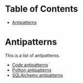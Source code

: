 <!-- START doctoc generated TOC please keep comment here to allow auto update -->
<!-- DON'T EDIT THIS SECTION, INSTEAD RE-RUN doctoc TO UPDATE -->
# Table of Contents

- [Antipatterns](#antipatterns)

<!-- END doctoc generated TOC please keep comment here to allow auto update -->

Antipatterns
============

This is a list of antipatterns.

* [Code antipatterns](./code-antipatterns.md)
* [Python antipatterns](./python-antipatterns.md)
* [SQLAlchemy antipatterns](./sqlachemy-antipatterns.md)
